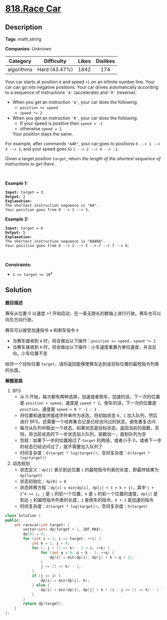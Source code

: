 # [818.Race Car](https://leetcode.com/problems/race-car/description/)

## Description

**Tags**: math,string

**Companies**: Unknown

|  Category  |  Difficulty   | Likes | Dislikes |
| :--------: | :-----------: | :---: | :------: |
| algorithms | Hard (43.47%) | 1842  |   174    |

<p>Your car starts at position <code>0</code> and speed <code>+1</code> on an infinite number line. Your car can go into negative positions. Your car drives automatically according to a sequence of instructions <code>&#39;A&#39;</code> (accelerate) and <code>&#39;R&#39;</code> (reverse):</p>
<ul>
  <li>When you get an instruction <code>&#39;A&#39;</code>, your car does the following:
  <ul>
    <li><code>position += speed</code></li>
    <li><code>speed *= 2</code></li>
  </ul>
  </li>
  <li>When you get an instruction <code>&#39;R&#39;</code>, your car does the following:
  <ul>
    <li>If your speed is positive then <code>speed = -1</code></li>
    <li>otherwise <code>speed = 1</code></li>
  </ul>
  Your position stays the same.</li>
</ul>
<p>For example, after commands <code>&quot;AAR&quot;</code>, your car goes to positions <code>0 --&gt; 1 --&gt; 3 --&gt; 3</code>, and your speed goes to <code>1 --&gt; 2 --&gt; 4 --&gt; -1</code>.</p>
<p>Given a target position <code>target</code>, return <em>the length of the shortest sequence of instructions to get there</em>.</p>
<p>&nbsp;</p>
<p><strong class="example">Example 1:</strong></p>
<pre><code><strong>Input:</strong> target = 3
<strong>Output:</strong> 2
<strong>Explanation:</strong>
The shortest instruction sequence is &quot;AA&quot;.
Your position goes from 0 --&gt; 1 --&gt; 3.</code></pre>
<p><strong class="example">Example 2:</strong></p>
<pre><code><strong>Input:</strong> target = 6
<strong>Output:</strong> 5
<strong>Explanation:</strong>
The shortest instruction sequence is &quot;AAARA&quot;.
Your position goes from 0 --&gt; 1 --&gt; 3 --&gt; 7 --&gt; 7 --&gt; 6.</code></pre>
<p>&nbsp;</p>
<p><strong>Constraints:</strong></p>
<ul>
  <li><code>1 &lt;= target &lt;= 10<sup>4</sup></code></li>
</ul>

## Solution

**题目描述**

赛车从位置 0 以速度 +1 开始启动，在一条无限长的数轴上进行行驶。赛车也可以向负方向行驶。

赛车可以接受加速指令 `A` 和倒车指令 `R`

- 当赛车接收到 `A` 时，将会做出以下操作：`position += speed, speed *= 2`
- 当赛车接收到 `R` 时，将会做出以下操作：小车速度重置为单位速度，并且反向，小车位置不变

给你一个目标位置 `target`，请你返回能够使赛车达到该目标位置的最短指令列表的长度。

**解题思路**

1. BFS
   - 从 0 开始，每次都有两种选择，加速或者倒车，加速的话，下一次的位置是 `position + speed`，速度是 `speed * 2`，倒车的话，下一次的位置是 `position`，速度是 `speed > 0 ? -1 : 1`
   - 将位置和速度拼接成字符串作为状态，将初始状态 `0, 1` 加入队列，然后进行 BFS，还需要一个哈希集合记录已经访问过的状态，避免重复访问
   - 每次从队列中取出一个状态，如果状态是目标状态，返回当前的层数，否则，将当前状态的下一步状态加入队列，层数加一，直到队列为空
   - 剪枝：如果下一步的位置超过了 `target` 的两倍，或者小于 0，或者下一步的状态已经访问过了，就不需要加入队列了
   - 时间复杂度：`O(target * log(target))`，空间复杂度：`O(target * log(target))`
2. 动态规划
   - 状态定义：`dp[i]` 表示到达位置 `i` 的最短指令列表的长度，即最终结果为 `dp[target]`
   - 状态初始化：`dp[0] = 0`
   - 状态转移方程：`dp[i] = min(dp[i], dp[j] + 1 + k + 1)`，其中 `j + 2^k == i`，`j` 是 `i` 的前一个位置，`k` 是 `i` 的前一个位置的速度，`dp[j]` 是到达 `j` 的最短指令列表的长度，`1` 是倒车的指令，`k + 1` 是加速的指令
   - 时间复杂度：`O(target * log(target))`，空间复杂度：`O(target)`

```cpp
class Solution {
public:
    int racecar(int target) {
        vector<int> dp(target + 1, INT_MAX);
        dp[0] = 0;
        for (int i = 1; i <= target; ++i) {
            int k = 1, j = 0;
            for (; j + (1 << k) - 1 < i; ++k) {
                for (int q = 0; q < k - 1; ++q) {
                    dp[i] = min(dp[i], dp[j] + k + q + 2);
                }
                j += (1 << k) - 1;
            }
            if (j == i) {
                dp[i] = min(dp[i], k);
            } else {
                dp[i] = min(dp[i], dp[j] + k + (i - j == (1 << k) - 1 ? 0 : 1));
            }
        }
        return dp[target];
    }
};
```

```cpp
```
